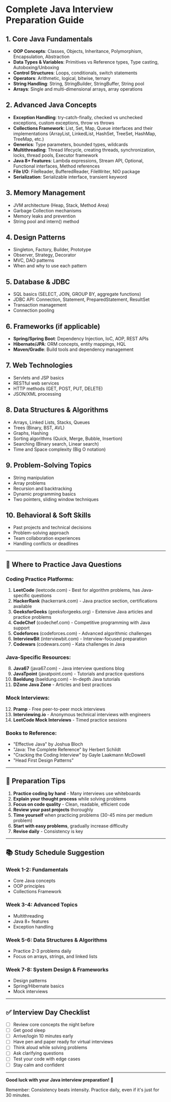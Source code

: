 # Complete Java Interview Preparation Guide

## 1. **Core Java Fundamentals**
- **OOP Concepts**: Classes, Objects, Inheritance, Polymorphism, Encapsulation, Abstraction
- **Data Types & Variables**: Primitives vs Reference types, Type casting, Autoboxing/Unboxing
- **Control Structures**: Loops, conditionals, switch statements
- **Operators**: Arithmetic, logical, bitwise, ternary
- **String Handling**: String, StringBuilder, StringBuffer, String pool
- **Arrays**: Single and multi-dimensional arrays, array operations

## 2. **Advanced Java Concepts**
- **Exception Handling**: try-catch-finally, checked vs unchecked exceptions, custom exceptions, throw vs throws
- **Collections Framework**: List, Set, Map, Queue interfaces and their implementations (ArrayList, LinkedList, HashSet, TreeSet, HashMap, TreeMap, etc.)
- **Generics**: Type parameters, bounded types, wildcards
- **Multithreading**: Thread lifecycle, creating threads, synchronization, locks, thread pools, Executor framework
- **Java 8+ Features**: Lambda expressions, Stream API, Optional, Functional interfaces, Method references
- **File I/O**: FileReader, BufferedReader, FileWriter, NIO package
- **Serialization**: Serializable interface, transient keyword

## 3. **Memory Management**
- JVM architecture (Heap, Stack, Method Area)
- Garbage Collection mechanisms
- Memory leaks and prevention
- String pool and intern() method

## 4. **Design Patterns**
- Singleton, Factory, Builder, Prototype
- Observer, Strategy, Decorator
- MVC, DAO patterns
- When and why to use each pattern

## 5. **Database & JDBC**
- SQL basics (SELECT, JOIN, GROUP BY, aggregate functions)
- JDBC API: Connection, Statement, PreparedStatement, ResultSet
- Transaction management
- Connection pooling

## 6. **Frameworks (if applicable)**
- **Spring/Spring Boot**: Dependency Injection, IoC, AOP, REST APIs
- **Hibernate/JPA**: ORM concepts, entity mappings, HQL
- **Maven/Gradle**: Build tools and dependency management

## 7. **Web Technologies**
- Servlets and JSP basics
- RESTful web services
- HTTP methods (GET, POST, PUT, DELETE)
- JSON/XML processing

## 8. **Data Structures & Algorithms**
- Arrays, Linked Lists, Stacks, Queues
- Trees (Binary, BST, AVL)
- Graphs, Hashing
- Sorting algorithms (Quick, Merge, Bubble, Insertion)
- Searching (Binary search, Linear search)
- Time and Space complexity (Big O notation)

## 9. **Problem-Solving Topics**
- String manipulation
- Array problems
- Recursion and backtracking
- Dynamic programming basics
- Two pointers, sliding window techniques

## 10. **Behavioral & Soft Skills**
- Past projects and technical decisions
- Problem-solving approach
- Team collaboration experiences
- Handling conflicts or deadlines

---

## 🎯 **Where to Practice Java Questions**

### **Coding Practice Platforms:**
1. **LeetCode** (leetcode.com) - Best for algorithm problems, has Java-specific questions
2. **HackerRank** (hackerrank.com) - Java practice section, certifications available
3. **GeeksforGeeks** (geeksforgeeks.org) - Extensive Java articles and practice problems
4. **CodeChef** (codechef.com) - Competitive programming with Java support
5. **Codeforces** (codeforces.com) - Advanced algorithmic challenges
6. **InterviewBit** (interviewbit.com) - Interview-focused preparation
7. **Codewars** (codewars.com) - Kata challenges in Java

### **Java-Specific Resources:**
8. **Java67** (java67.com) - Java interview questions blog
9. **JavaTpoint** (javatpoint.com) - Tutorials and practice questions
10. **Baeldung** (baeldung.com) - In-depth Java tutorials
11. **DZone Java Zone** - Articles and best practices

### **Mock Interviews:**
12. **Pramp** - Free peer-to-peer mock interviews
13. **Interviewing.io** - Anonymous technical interviews with engineers
14. **LeetCode Mock Interviews** - Timed practice sessions

### **Books to Reference:**
- "Effective Java" by Joshua Bloch
- "Java: The Complete Reference" by Herbert Schildt
- "Cracking the Coding Interview" by Gayle Laakmann McDowell
- "Head First Design Patterns"

---

## 📝 **Preparation Tips**

1. **Practice coding by hand** - Many interviews use whiteboards
2. **Explain your thought process** while solving problems
3. **Focus on code quality** - Clean, readable, efficient code
4. **Review your past projects** thoroughly
5. **Time yourself** when practicing problems (30-45 mins per medium problem)
6. **Start with easy problems**, gradually increase difficulty
7. **Revise daily** - Consistency is key

---

## 📚 **Study Schedule Suggestion**

### Week 1-2: Fundamentals
- Core Java concepts
- OOP principles
- Collections Framework

### Week 3-4: Advanced Topics
- Multithreading
- Java 8+ features
- Exception handling

### Week 5-6: Data Structures & Algorithms
- Practice 2-3 problems daily
- Focus on arrays, strings, and linked lists

### Week 7-8: System Design & Frameworks
- Design patterns
- Spring/Hibernate basics
- Mock interviews

---

## ✅ **Interview Day Checklist**

- [ ] Review core concepts the night before
- [ ] Get good sleep
- [ ] Arrive/login 10 minutes early
- [ ] Have pen and paper ready for virtual interviews
- [ ] Think aloud while solving problems
- [ ] Ask clarifying questions
- [ ] Test your code with edge cases
- [ ] Stay calm and confident

---

**Good luck with your Java interview preparation! 🚀**

Remember: Consistency beats intensity. Practice daily, even if it's just for 30 minutes.